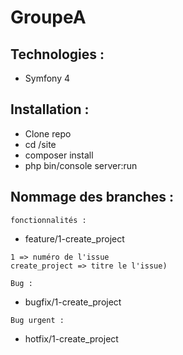 # GroupeA

## Technologies :

* Symfony 4

## Installation :

* Clone repo
* cd /site
* composer install
* php bin/console server:run

## Nommage des branches :

`fonctionnalités :`
* feature/1-create_project 

```
1 => numéro de l'issue 
create_project => titre le l'issue)
```

`Bug :`
* bugfix/1-create_project 


`Bug urgent :`
* hotfix/1-create_project 
